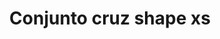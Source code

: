---
title: Conjunto cruz shape xs
date: 
draft: false

# descripcion
description : Conjunto de cadena y dije en plata 925. Largo 40, 45 o 50 cm a elección. Dije pequeño.

materials: Plata 925

color: 

dimensions: Largo dije 1.7 cm

code: 06-26-0934

type: "Conjuntos"

categories: []

price: $2.740,00

price_eftvo: $2.330,00

# Images
# first image will be shown in the product page
images:
  # - image: "images/path_to_image"
  # La ubicacion de las imagenes es imagenes/Conjuntos/Conjuntos.Cadena y Dije/06-26-0934-conjunto-cruz-shape-xs

---